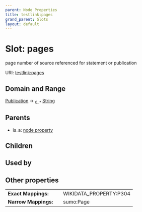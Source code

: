 ```yaml
---
parent: Node Properties
title: testlink:pages
grand_parent: Slots
layout: default
---
```


# Slot: pages


page number of source referenced for statement or publication

URI: [testlink:pages](https://w3id.org/testlink/vocab/pages)

## Domain and Range

[Publication](Publication.md) ->  <sub>0..*</sub> [String](types/String.md)

## Parents

 *  is_a: [node property](node_property.md)

## Children


## Used by


## Other properties

|  |  |  |
| --- | --- | --- |
| **Exact Mappings:** | | WIKIDATA_PROPERTY:P304 |
| **Narrow Mappings:** | | sumo:Page |

